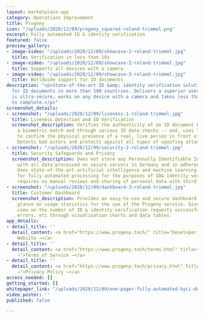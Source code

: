 ```yaml
---
layout: marketplace-app
category: Operations Improvement
title: Progeny
icon: "/uploads/2020/12/09/progeny_squared-roland-trimmel.png"
excerpt: Fully automated ID & identity verification
featured: false
preview_gallery:
- image-video: "/uploads/2020/12/09/showcase-1-roland-trimmel.jpg"
  title: Verification in less than 10s
- image-video: "/uploads/2020/12/09/showcase-2-roland-trimmel.jpg"
  title: Supports all devices with a camera
- image-video: "/uploads/2020/12/09/showcase-3-roland-trimmel.jpg"
  title: Worldwide support for ID documents
description: "<p>State-of-the-art ID &amp; identity verification solution with support
  for ID documents in more than 190 countries. Delivers a superior user experience,
  is ultra-secure, works on any device with a camera and takes less than 10 seconds
  to complete.</p>"
screenshot_details:
- screenshot: "/uploads/2020/12/09/liveness-1-roland-trimmel.jpg"
  title: Liveness Detection and ID Verification
  screenshot_description: Verifies the authenticity of an ID document by performing
    a biometric match and through various ID data checks -- and, uses liveness detection
    to confirm the physical presence of a real, live person in front of the camera.
    Detects bad actors and protects against all types of spoofing attacks.
- screenshot: "/uploads/2020/12/09/security-2-roland-trimmel.jpg"
  title: Security Safeguards and Privacy
  screenshot_description: Does not store any Personally Identifiable Information (PII),
    with all data processed on secure servers in Germany and in adherence with GDPR.
    Uses state-of-the-art artificial intelligence and machine learning technology
    for fully automated processing for the purposes of ID& identity verification --
    requires no manual reviews and sharing of personal data with third parties.
- screenshot: "/uploads/2020/12/09/dashboard-3-roland-trimmel.jpg"
  title: Customer Dashboard
  screenshot_description: Provides an easy-to-use and secure dashboard for a quick
    glance on usage statistics for the use of the Progeny service. Gives a detailed
    view on the number of ID & identity verification requests successfully processed,
    errors, etc through visualisation charts and data tables.
app_details:
- detail_title: ''
  detail_content: <a href="https://www.progeny.tech/" title="Developer Website →">Developer
    Website →</a>
- detail_title: ''
  detail_content: <a href="https://www.progeny.tech/terms.html" title="Terms of Service
    →">Terms of Service →</a>
- detail_title: ''
  detail_content: <a href="https://www.progeny.tech/privacy.html" title="Privacy Policy
    →">Privacy Policy →</a>
access_needed: []
getting_started: []
whitepaper_link: "/uploads/2020/12/09/one-pager-fully-automated-kyci-docx-roland-trimmel.pdf"
video_poster: ''
published: false

---
```

